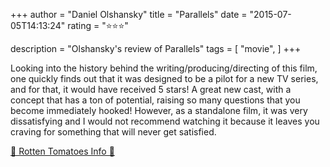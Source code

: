 +++
author = "Daniel Olshansky"
title = "Parallels"
date = "2015-07-05T14:13:24"
rating = "⭐⭐⭐"

description = "Olshansky's review of Parallels"
tags = [
    "movie",
]
+++


Looking into the history behind the writing/producing/directing of this film, one quickly finds out that it was designed to be a pilot for a new TV series, and for that, it would have received 5 stars! A great new cast, with a concept that has a ton of potential, raising so many questions that you become immediately hooked! However, as a standalone film, it was very dissatisfying and I would not recommend watching it because it leaves you craving for something that will never get satisfied.

[🍅 Rotten Tomatoes Info 🍅](https://www.rottentomatoes.com//m/parallels_2015)